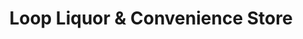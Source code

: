 ---
title: "Loop Liquor & Convenience Store"
url: /columbia/loop-liquor-and-convenience-store/
shop: alcohol
---